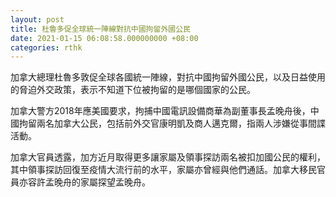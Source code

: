 ```yaml
---
layout: post
title: 杜魯多促全球統一陣線對抗中國拘留外國公民
date: 2021-01-15 06:08:58.000000000 +08:00
categories: rthk
---
```


加拿大總理杜魯多敦促全球各國統一陣線，對抗中國拘留外國公民，以及日益使用的脅迫外交政策，表示不知道下位被拘留的是哪個國家的公民。

加拿大警方2018年應美國要求，拘捕中國電訊設備商華為副董事長孟晚舟後，中國拘留兩名加拿大公民，包括前外交官康明凱及商人邁克爾，指兩人涉嫌從事間諜活動。

加拿大官員透露，加方近月取得更多讓家屬及領事探訪兩名被扣加國公民的權利，其中領事探訪回復至疫情大流行前的水平，家屬亦曾經與他們通話。加拿大移民官員亦容許孟晚舟的家屬探望孟晚舟。
